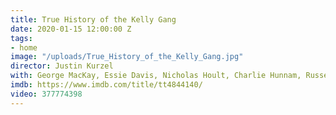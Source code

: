 ```yaml
---
title: True History of the Kelly Gang
date: 2020-01-15 12:00:00 Z
tags:
- home
image: "/uploads/True_History_of_the_Kelly_Gang.jpg"
director: Justin Kurzel
with: George MacKay, Essie Davis, Nicholas Hoult, Charlie Hunnam, Russell Crowe
imdb: https://www.imdb.com/title/tt4844140/
video: 377774398
---
```


